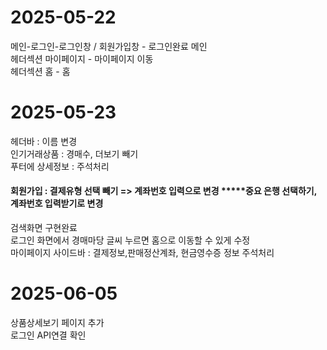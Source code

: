 # 2025-05-22
메인-로그인-로그인창 / 회원가입창 - 로그인완료 메인 <br>
헤더섹션 마이페이지 - 마이페이지 이동 <br>
헤더섹션 홈 - 홈 <br>

# 2025-05-23
헤더바 : 이름 변경 <br>
인기거래상품 : 경매수, 더보기 빼기 <br>
푸터에 상세정보 : 주석처리 <br>
#### 회원가입 : 결제유형 선택 빼기 => 계좌번호 입력으로 변경 *****중요 은행 선택하기, 계좌번호 입력받기로 변경 <br>
검색화면 구현완료 <br>
로그인 화면에서 경매마당 글씨 누르면 홈으로 이동할 수 있게 수정 <br>
마이페이지 사이드바 : 결제정보,판매정산계좌, 현금영수증 정보 주석처리 <br>

# 2025-06-05
상품상세보기 페이지 추가 <br>
로그인 API연결 확인
